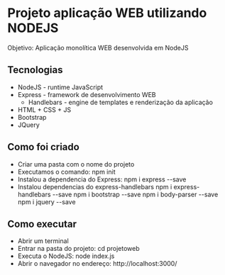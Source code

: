# Projeto aplicação WEB utilizando NODEJS
Objetivo: Aplicação monolítica WEB desenvolvida em NodeJS

## Tecnologias
 - NodeJS - runtime JavaScript
 - Express - framework de desenvolvimento WEB
    - Handlebars - engine de templates e renderização da aplicação
 - HTML + CSS + JS
 - Bootstrap
 - JQuery

## Como foi criado
 - Criar uma pasta com o nome do projeto
 - Executamos o comando: npm init
 - Instalou a dependencia do Express: npm i express --save
 - Instalou dependencias do express-handlebars
    npm i express-handlebars --save
    npm i bootstrap --save
    npm i body-parser --save
    npm i jquery --save

## Como executar
 - Abrir um terminal
 - Entrar na pasta do projeto: cd projetoweb
 - Executa o NodeJS: node index.js
 - Abrir o navegador no endereço: http://localhost:3000/
